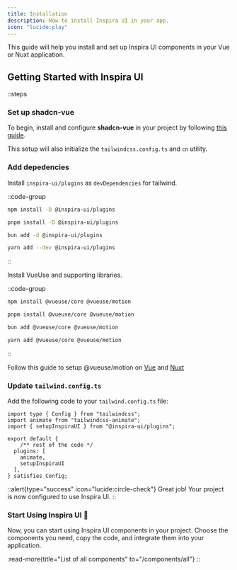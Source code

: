 ```yaml
---
title: Installation
description: How to install Inspira UI in your app.
icon: "lucide:play"
---
```


This guide will help you install and set up Inspira UI components in your Vue or Nuxt application.

## Getting Started with Inspira UI

::steps

### Set up shadcn-vue

To begin, install and configure **shadcn-vue** in your project by following [this guide](https://www.shadcn-vue.com/docs/cli.html).

This setup will also initialize the `tailwindcss.config.ts` and `cn` utility.

### Add depedencies

Install `inspira-ui/plugins` as `devDependencies` for tailwind.

::code-group

```bash [npm]
npm install -D @inspira-ui/plugins
```

```bash [pnpm]
pnpm install -D @inspira-ui/plugins
```

```bash [bun]
bun add -d @inspira-ui/plugins
```

```bash [yarn]
yarn add --dev @inspira-ui/plugins
```

::

Install VueUse and supporting libraries.

::code-group

```bash [npm]
npm install @vueuse/core @vueuse/motion
```

```bash [pnpm]
pnpm install @vueuse/core @vueuse/motion
```

```bash [bun]
bun add @vueuse/core @vueuse/motion
```

```bash [yarn]
yarn add @vueuse/core @vueuse/motion
```

::

Follow this guide to setup @vueuse/motion on [Vue](https://motion.vueuse.org/getting-started/introduction) and [Nuxt](https://motion.vueuse.org/getting-started/nuxt)

### Update `tailwind.config.ts`

Add the following code to your `tailwind.config.ts` file:

```ts{3, 9} [tailwind.config.ts]
import type { Config } from "tailwindcss";
import animate from "tailwindcss-animate";
import { setupInspiraUI } from "@inspira-ui/plugins";

export default {
    /** rest of the code */
  plugins: [
    animate,
    setupInspiraUI
  ],
} satisfies Config;
```

::alert{type="success" icon="lucide:circle-check"}
Great job! Your project is now configured to use Inspira UI.
::

### Start Using Inspira UI 🚀

Now, you can start using Inspira UI components in your project. Choose the components you need, copy the code, and integrate them into your application.

:read-more{title="List of all components" to="/components/all"}
::
